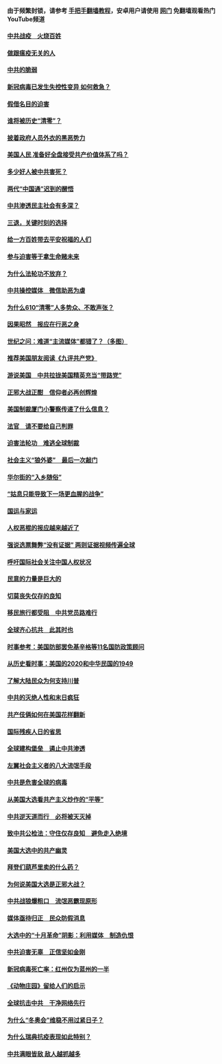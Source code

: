 #### 由于频繁封锁，请参考 [手把手翻墙教程](https://github.com/gfw-breaker/guides/wiki/)，安卓用户请使用 [网门](https://github.com/gfw-breaker/nogfw/blob/master/dl.md?t=01081300) 免翻墙观看热门YouTube频道 

#### [中共战疫　火烧百姓](../pages/251/418220.md?t=01081300) 

#### [做跟瘟疫无关的人](../pages/251/418171.md?t=01081300) 

#### [中共的脆弱](../pages/251/418196.md?t=01081300) 

#### [新冠病毒已发生失控性变异 如何救急？](../pages/251/418032.md?t=01081300) 

#### [假借名目的迫害](../pages/251/418055.md?t=01081300) 

#### [谁将被历史“清零”？](../pages/251/417485.md?t=01081300) 

#### [披着政府人员外衣的黑恶势力](../pages/251/417442.md?t=01081300) 

#### [美国人民 准备好全盘接受共产价值体系了吗？](../pages/251/417491.md?t=01081300) 

#### [多少好人被中共害死？](../pages/251/417144.md?t=01081300) 

#### [两代“中国通”迟到的醒悟](../pages/251/417064.md?t=01081300) 

#### [中共渗透民主社会有多深？](../pages/251/417063.md?t=01081300) 

#### [三退，关键时刻的选择](../pages/251/416969.md?t=01081300) 

#### [给一方百姓带去平安祝福的人们](../pages/251/416941.md?t=01081300) 

#### [参与迫害等于拿生命赌未来](../pages/251/416856.md?t=01081300) 

#### [为什么法轮功不放弃？](../pages/251/416864.md?t=01081300) 

#### [中共操控媒体　微信助恶为虐](../pages/251/416724.md?t=01081300) 

#### [为什么610“清零”人多势众、不敢声张？](../pages/251/416632.md?t=01081300) 

#### [因果昭然　报应在行恶之身](../pages/251/416582.md?t=01081300) 

#### [世纪之问：难道“主流媒体”都错了？（多图）](../pages/251/416571.md?t=01081300) 

#### [推荐美国朋友阅读《九评共产党》](../pages/251/416510.md?t=01081300) 

#### [游说美国　中共拉拢美国精英充当“带路党”](../pages/251/416529.md?t=01081300) 

#### [正邪大战正酣　信仰者必再创辉煌](../pages/251/416433.md?t=01081300) 

#### [美国制裁厦门小警察传递了什么信息？](../pages/251/416432.md?t=01081300) 

#### [法官　请不要给自己判罪](../pages/251/416379.md?t=01081300) 

#### [迫害法轮功　难逃全球制裁](../pages/251/416380.md?t=01081300) 

#### [社会主义“狼外婆”　最后一次敲门](../pages/251/416394.md?t=01081300) 

#### [华尔街的“入乡随俗”](../pages/251/416395.md?t=01081300) 

#### [“姑息只能导致下一场更血腥的战争”](../pages/251/416223.md?t=01081300) 

#### [国运与家运](../pages/251/416224.md?t=01081300) 

#### [人权恶棍的报应越来越近了](../pages/251/416276.md?t=01081300) 

#### [强说选票舞弊“没有证据” 两则证据视频传遍全球](../pages/251/416227.md?t=01081300) 

#### [呼吁国际社会关注中国人权状况](../pages/251/416135.md?t=01081300) 

#### [民意的力量是巨大的](../pages/251/416222.md?t=01081300) 

#### [切莫丧失仅存的良知](../pages/251/416134.md?t=01081300) 

#### [移民旅行都受阻　中共党员路难行](../pages/251/416033.md?t=01081300) 

#### [全球齐心抗共　此其时也](../pages/251/415989.md?t=01081300) 

#### [时事参考：美国防部罢免基辛格等11名国防政策顾问](../pages/251/415970.md?t=01081300) 

#### [从历史看时事：美国的2020和中华民国的1949](../pages/251/415949.md?t=01081300) 

#### [了解大陆民众为何支持川普](../pages/251/415950.md?t=01081300) 

#### [中共的灭绝人性和末日疯狂](../pages/251/415944.md?t=01081300) 

#### [共产伎俩如何在美国花样翻新](../pages/251/415908.md?t=01081300) 

#### [国际残疾人日的省思](../pages/251/415849.md?t=01081300) 

#### [全球建构堡垒　遏止中共渗透](../pages/251/415850.md?t=01081300) 

#### [左翼社会主义者的八大流氓手段](../pages/251/415802.md?t=01081300) 

#### [中共是危害全球的病毒](../pages/251/415569.md?t=01081300) 

#### [从美国大选看共产主义炒作的“平等”](../pages/251/415654.md?t=01081300) 

#### [中共逆天道而行　必将被天灭掉](../pages/251/415626.md?t=01081300) 

#### [致中共公检法：守住仅存良知　避免走入绝境](../pages/251/415627.md?t=01081300) 

#### [美国大选中的共产幽灵](../pages/251/415618.md?t=01081300) 

#### [拜登们葫芦里卖的什么药？](../pages/251/415531.md?t=01081300) 

#### [为何说美国大选是正邪大战？](../pages/251/415530.md?t=01081300) 

#### [中共战狼爆粗口　流氓恶霸现原形](../pages/251/415426.md?t=01081300) 

#### [媒体亟待归正　民众防假消息](../pages/251/415402.md?t=01081300) 

#### [大选中的“十月革命”阴影：利用媒体　制造仇恨](../pages/251/415334.md?t=01081300) 

#### [中共迫害无辜　正信坚如金刚](../pages/251/415307.md?t=01081300) 

#### [新冠病毒死亡率：红州仅为蓝州的一半](../pages/251/415164.md?t=01081300) 

#### [《动物庄园》留给人们的启示](../pages/251/415178.md?t=01081300) 

#### [全球抗击中共　干净网络先行](../pages/251/415096.md?t=01081300) 

#### [为什么“冬奥会”维稳不用过紧日子？](../pages/251/414949.md?t=01081300) 

#### [为什么瑞典抗疫表现如此特别？](../pages/251/414950.md?t=01081300) 

#### [中共满眼皆敌 敌人越抓越多](../pages/251/415053.md?t=01081300) 

